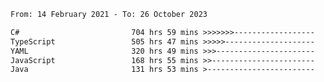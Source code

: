 <!-- [![Top Langs](https://github-readme-stats.vercel.app/api/top-langs/?username=thititongumpun&layout=compact&langs_count=7&theme=prussian)](https://github.com/thititongumpun)
[![Anurag's GitHub stats](https://github-readme-stats.vercel.app/api?username=thititongumpun&hide=stars&show_icons=true&theme=prussian)](https://github.com/thititongumpun) -->

<!--START_SECTION:waka-->

```txt
From: 14 February 2021 - To: 26 October 2023

C#                         704 hrs 59 mins >>>>>>>------------------   26.88 %
TypeScript                 505 hrs 47 mins >>>>>--------------------   19.28 %
YAML                       320 hrs 49 mins >>>----------------------   12.23 %
JavaScript                 168 hrs 55 mins >>-----------------------   06.44 %
Java                       131 hrs 53 mins >------------------------   05.03 %
```

<!--END_SECTION:waka-->
